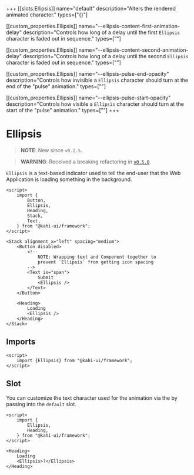+++
[[slots.Ellipsis]]
name="default"
description="Alters the rendered animated character."
types=["{}"]

[[custom_properties.Ellipsis]]
name="--ellipsis-content-first-animation-delay"
description="Controls how long of a delay until the first `Ellipsis` character is faded out in sequence."
types=["<time>"]

[[custom_properties.Ellipsis]]
name="--ellipsis-content-second-animation-delay"
description="Controls how long of a delay until the second `Ellipsis` character is faded out in sequence."
types=["<time>"]

[[custom_properties.Ellipsis]]
name="--ellipsis-pulse-end-opacity"
description="Controls how invisible a `Ellipsis` character should turn at the end of the \"pulse\" animation."
types=["<alpha-value>"]

[[custom_properties.Ellipsis]]
name="--ellipsis-pulse-start-opacity"
description="Controls how visible a `Ellipsis` character should turn at the start of the \"pulse\" animation."
types=["<alpha-value>"]
+++

# Ellipsis

> **NOTE**: New since `v0.2.5`.

> **WARNING**: Received a breaking refactoring in [`v0.5.0`](../migrations/0.4.x-to-0.5.x.md).

`Ellipsis` is a text-based indicator used to tell the end-user that the Web Application is loading something in the background.

```svelte {title="Ellipsis Preview" mode="repl"}
<script>
    import {
        Button,
        Ellipsis,
        Heading,
        Stack,
        Text,
    } from "@kahi-ui/framework";
</script>

<Stack alignment_x="left" spacing="medium">
    <Button disabled>
        <!--
            NOTE: Wrapping text and Component together to
            prevent `Ellipsis` from getting icon spacing
        -->
        <Text is="span">
            Submit
            <Ellipsis />
        </Text>
    </Button>

    <Heading>
        Loading
        <Ellipsis />
    </Heading>
</Stack>
```

## Imports

```svelte {title="Ellipsis Imports"}
<script>
    import {Ellipsis} from "@kahi-ui/framework";
</script>
```

## Slot

You can customize the text character used for the animation via the by passing into the `default` slot.

```svelte {title="Ellipsis Character" mode="repl"}
<script>
    import {
        Ellipsis,
        Heading,
    } from "@kahi-ui/framework";
</script>

<Heading>
    Loading
    <Ellipsis>?</Ellipsis>
</Heading>
```
